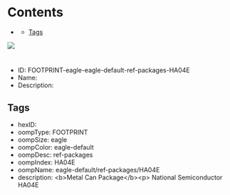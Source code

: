 



Contents
========

* [](#)
	* [Tags](#tags)
  
![][im]
# 

- ID: FOOTPRINT-eagle-eagle-default-ref-packages-HA04E
- Name: 
- Description: 

## Tags

- hexID: 
- oompType: FOOTPRINT
- oompSize: eagle
- oompColor: eagle-default
- oompDesc: ref-packages
- oompIndex: HA04E
- oompName: eagle-default/ref-packages/HA04E
- description: &lt;b&gt;Metal Can Package&lt;/b&gt;&lt;p&gt;&#xD;
National Semiconductor HA04E



[im]: image.png
